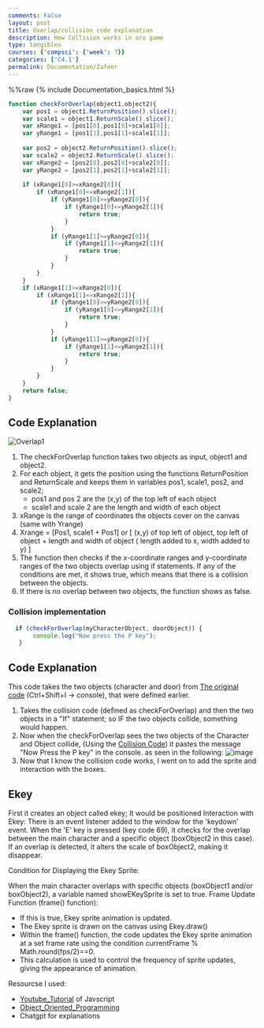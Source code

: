 ```yaml
---
comments: False
layout: post
title: Overlap/collision code explanation
description: How Collision works in oru game
type: tangibles
courses: {'compsci': {'week': 7}}
categories: ['C4.1']
permalink: Documentation/Zafeer
---
```

%%raw
{% include Documentation_basics.html %}

```javascript
function checkForOverlap(object1,object2){
    var pos1 = object1.ReturnPosition().slice();
    var scale1 = object1.ReturnScale().slice();   
    var xRange1 = [pos1[0],pos1[0]+scale1[0]];
    var yRange1 = [pos1[1],pos1[1]+scale1[1]];
​
    var pos2 = object2.ReturnPosition().slice();
    var scale2 = object2.ReturnScale().slice();   
    var xRange2 = [pos2[0],pos2[0]+scale2[0]];
    var yRange2 = [pos2[1],pos2[1]+scale2[1]];
    
    if (xRange1[0]>=xRange2[0]){
        if (xRange1[0]<=xRange2[1]){
            if (yRange1[0]>=yRange2[0]){
                if (yRange1[0]<=yRange2[1]){
                    return true;
                }
            }
            if (yRange1[1]>=yRange2[0]){
                if (yRange1[1]<=yRange2[1]){
                    return true;
                }
            }
        }
    }
    if (xRange1[1]>=xRange2[0]){
        if (xRange1[1]<=xRange2[1]){
            if (yRange1[0]>=yRange2[0]){
                if (yRange1[0]<=yRange2[1]){
                    return true;
                }
            }
            if (yRange1[1]>=yRange2[0]){
                if (yRange1[1]<=yRange2[1]){
                    return true;
                }
            }
        }
    }
    return false;
}
```



## Code Explanation
![Overlap1](https://github.com/Trystan-Schmits/Group/assets/142453937/96adbf6c-36b0-47f0-a7f0-166d4d3b9e6e)

1. The checkForOverlap function takes two objects as input, object1 and object2.
2. For each object, it gets the position using the functions ReturnPosition and ReturnScale and keeps them in variables pos1, scale1, pos2, and scale2;
    - pos1 and pos 2 are the (x,y) of the top left of each object
    - scale1 and scale 2 are the length and width of each object
4. xRange is the range of coordinates the objects cover on the canvas (same with Yrange)
5. Xrange = [Pos1, scale1 + Pos1] or [ (x,y) of top left of object, top left of object + length and width of object ( length added to x, width added to y) ]
6. The function then checks if the x-coordinate ranges and y-coordinate ranges of the two objects overlap using if statements. If any of the conditions are met, it shows true, which means that there is a collision between the objects.
 7. If there is no overlap between two objects, the function shows as false.  

### Collision implementation
 ```Javascript
   if (checkForOverlap(myCharacterObject, doorObject)) {
        console.log("Now press the P key");
    }
```

## Code Explanation
This code takes the two objects (character and door) from [The original code](http://127.0.0.1:4200/Group//c4.1/2023/10/19/Gametest2.html) (Ctrl+Shift+I -> console), that were defined earlier.

1. Takes the collision code (defined as checkForOverlap) and then the two objects in a "If" statement; so IF the two objects collide, something would happen.
2. Now when the checkForOverlap sees the two objects of the Character and Object collide, (Using the [Collision Code](http://127.0.0.1:4200/Group//c4.1/2023/10/19/OverLap1.html)) it pastes the message "Now Press the P key" in the console. as seen in the following:
![image](https://github.com/Trystan-Schmits/Group/assets/142453937/1eaaa704-6dd8-4c10-a193-92ef4517dc36)
4. Now that I know the collision code works, I went on to add the sprite and interaction with the boxes.

## Ekey
First it creates an object called ekey; It would be positioned 
Interaction with Ekey:
There is an event listener added to the window for the 'keydown' event. When the 'E' key is pressed (key code 69), it checks for the overlap between the main character and a specific object (boxObject2 in this case). If an overlap is detected, it alters the scale of boxObject2, making it disappear.

Condition for Displaying the Ekey Sprite:

When the main character overlaps with specific objects (boxObject1 and/or boxObject2), a variable named showEKeySprite is set to true.
Frame Update Function (frame() function):
- If this is true, Ekey sprite animation is updated. 
- The Ekey sprite is drawn on the canvas using Ekey.draw()
- Within the frame() function, the code updates the Ekey sprite animation at a set frame rate using the condition currentFrame % Math.round(fps/2)==0. 
- This calculation is used to control the frequency of sprite updates, giving the appearance of animation.







Resourcse I used: 
- [Youtube_Tutorial](https://www.youtube.com/watch?v=SBmSRK3feww) of Javscript
- [Object_Oriented_Programming](https://www.youtube.com/watch?v=SBmSRK3feww)
- Chatgpt for explanations 




